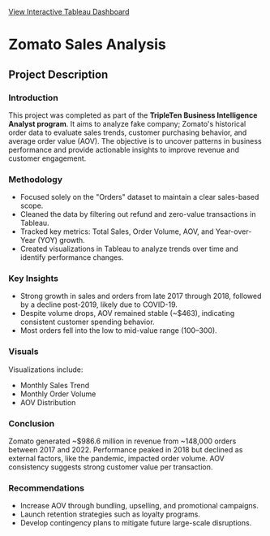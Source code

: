 [View Interactive Tableau Dashboard](https://public.tableau.com/app/profile/brandon.lopez1903/viz/FinalProjectZomatoSalesAnalysis/MonthlySalesTrend#2)


# Zomato Sales Analysis

## Project Description

### Introduction  
This project was completed as part of the **TripleTen Business Intelligence Analyst program**. It aims to analyze fake company; Zomato's historical order data to evaluate sales trends, customer purchasing behavior, and average order value (AOV). The objective is to uncover patterns in business performance and provide actionable insights to improve revenue and customer engagement.

### Methodology  
- Focused solely on the "Orders" dataset to maintain a clear sales-based scope.  
- Cleaned the data by filtering out refund and zero-value transactions in Tableau.  
- Tracked key metrics: Total Sales, Order Volume, AOV, and Year-over-Year (YOY) growth.  
- Created visualizations in Tableau to analyze trends over time and identify performance changes.

### Key Insights  
- Strong growth in sales and orders from late 2017 through 2018, followed by a decline post-2019, likely due to COVID-19.  
- Despite volume drops, AOV remained stable (~$463), indicating consistent customer spending behavior.  
- Most orders fell into the low to mid-value range ($100–$300).

### Visuals  
Visualizations include:  
- Monthly Sales Trend  
- Monthly Order Volume  
- AOV Distribution  

### Conclusion  
Zomato generated ~$986.6 million in revenue from ~148,000 orders between 2017 and 2022. Performance peaked in 2018 but declined as external factors, like the pandemic, impacted order volume. AOV consistency suggests strong customer value per transaction.

### Recommendations  
- Increase AOV through bundling, upselling, and promotional campaigns.  
- Launch retention strategies such as loyalty programs.  
- Develop contingency plans to mitigate future large-scale disruptions.
